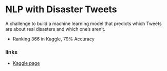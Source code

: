 # NLP with Disaster Tweets
A challenge to build a machine learning model that predicts which Tweets are about real disasters and which one’s aren’t.
- Ranking 366 in Kaggle, 79% Accuracy

### links
- [Kaggle page](https://www.kaggle.com/c/nlp-getting-started)
